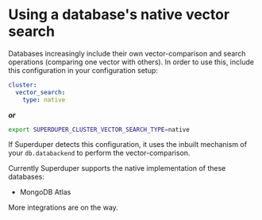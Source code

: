 # Using a database's native vector search

Databases increasingly include their own vector-comparison and search operations 
(comparing one vector with others). In order to use this, include 
this configuration in your configuration setup:

```yaml
cluster:
  vector_search:
    type: native
```

***or***

```bash
export SUPERDUPER_CLUSTER_VECTOR_SEARCH_TYPE=native
```

If Superduper detects this configuration, it uses the inbuilt mechanism 
of your `db.databackend` to perform the vector-comparison.

Currently Superduper supports the native implementation of these databases:

- MongoDB Atlas

More integrations are on the way.